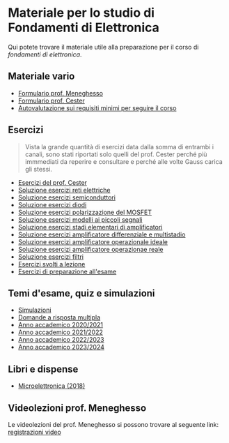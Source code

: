 # Materiale per lo studio di Fondamenti di Elettronica

Qui potete trovare il materiale utile alla preparazione per il corso di _fondamenti di elettronica_.

## Materiale vario
- [Formulario prof. Meneghesso](/Dati/Studio/II_Anno/FDE/Materiale_vario/Formulario_gauss.pdf)
- [Formulario prof. Cester](/Dati/Studio/II_Anno/FDE/Materiale_vario/Formulario_cester.pdf)
- [Autovalutazione sui requisiti minimi per seguire il corso](/Dati/Studio/II_Anno/FDE/Materiale_vario/fde-autotest.pdf)

## Esercizi
> Vista la grande quantità di esercizi data dalla somma di entrambi i canali, sono stati riportati solo quelli del prof. Cester perché più immmediati da reperire e consultare e perché alle volte Gauss carica gli stessi. 
- [Esercizi del prof. Cester](/Dati/Studio/II_Anno/FDE/Materiale_vario/Esercizi/fde_esercizi_Cester.pdf)
- [Soluzione esercizi reti elettriche](/Dati/Studio/II_Anno/FDE/Materiale_vario/Esercizi/ES01%20Reti_elettriche-Soluzione.pdf)
- [Soluzione esercizi semiconduttori](/Dati/Studio/II_Anno/FDE/Materiale_vario/Esercizi/ES02%20Semiconduttori-Soluzione.pdf)
- [Soluzione esercizi diodi](/Dati/Studio/II_Anno/FDE/Materiale_vario/Esercizi/ES03%20Diodi-Soluzione.pdf)
- [Soluzione esercizi polarizzazione del MOSFET](/Dati/Studio/II_Anno/FDE/Materiale_vario/Esercizi/ES04%20MOSFET-Soluzione.pdf)
- [Soluzione esercizi modelli ai piccoli segnali](/Dati/Studio/II_Anno/FDE/Materiale_vario/Esercizi/ES05%20Modelli_ai_piccoli_segnali-Soluzione.pdf)
- [Soluzione esercizi stadi elementari di amplificatori](/Dati/Studio/II_Anno/FDE/Materiale_vario/Esercizi/ES06%20Stadi_elementari-Soluzione-pdf)
- [Soluzione esercizi amplificatore differenziale e multistadio](/Dati/Studio/II_Anno/FDE/Materiale_vario/Esercizi/ES08%20Multistazio_e_Differenziale-Soluzione.pdf)
- [Soluzione esercizi amplificatore operazionale ideale](/Dati/Studio/II_Anno/FDE/Materiale_vario/Esercizi/ES08%20Operazionali_ideali-Soluzione.pdf)
- [Soluzione esercizi amplificatore operazionae reale](/Dati/Studio/II_Anno/FDE/Materiale_vario/Esercizi/ES09%20Operazionali_reali-Soluzione.pdf)
- [Soluzione esercizi filtri](/Dati/Studio/II_Anno/FDE/Materiale_0vario/Esercizi/ES10%20Filtri-Soluzione.pdf)
- [Esercizi svolti a lezione](/Dati/Studio/II_Anno/FDE/Materiale_vario/Esercizi/Esercizi%20svolti%20a%20lezione.pdf)
- [Esercizi di preparazione all'esame](/Dati/Studio/II_Anno/FDE/Materiale_vario/Esercizi/Esercizi%20di%20preparazone%20all'esame)

## Temi d'esame, quiz e simulazioni
- [Simulazioni](/Dati/Studio/II_Anno/FDE/Temi_d'esame/Simulazioni)
- [Domande a risposta multipla](/Dati/Studio/II_Anno/FDE/Temi_d'esame/Domande%20a%20risposta%20multipla)
- [Anno accademico 2020/2021](/Dati/Studio/II_Anno/FDE/Temi_d'esame/AA_20-21)
- [Anno accademico 2021/2022](/Dati/Studio/II_Anno/FDE/Temi_d'esame/AA_21-22)
- [Anno accademico 2022/2023](/Dati/Studio/II_Anno/FDE/Temi_d'esame/AA_22-23)
- [Anno accademico 2023/2024](/Dati/Studio/II_Anno/FDE/Temi_d'esame/AA_23-24)

## Libri e dispense
- [Microelettronica (2018)](/Dati/Studio/II_Anno/FDE/Libri_e_dispense/Microelettronica%20(2018)%20-%20Richard%20C.%20Jaeger,%20Travis%20N.%20Blalock.pdf)

## Videolezioni prof. Meneghesso
Le videolezioni del prof. Meneghesso si possono trovare al seguente link: [registrazioni video](https://youtube.com/playlist?list=PL5JNcyGPaynmqC3SiVR0JbAyR8hV5D4g9&feature=shared)
